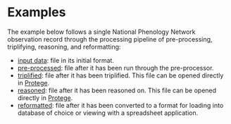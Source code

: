 # Examples

The example below follows a single National Phenology Network observation record through the processing pipeline of pre-processing, triplifying, reasoning, and reformatting:

  * [input data](https://raw.githubusercontent.com/biocodellc/ppo-data-pipeline/master/examples/npn_input.csv): file in its initial format.
  * [pre-processed](https://raw.githubusercontent.com/biocodellc/ppo-data-pipeline/master/examples/npn_preprocessed.csv): file after it has been run through the pre-processor. 
  * [triplified](https://raw.githubusercontent.com/biocodellc/ppo-data-pipeline/master/examples/npn_unreasoned.ttl): file after it has been triplified. This file can be opened directly in [Protege](https://protege.stanford.edu/).
  * [reasoned](https://raw.githubusercontent.com/biocodellc/ppo-data-pipeline/master/examples/npn_reasoned.ttl): file after it has been reasoned on.  This file can be opened directly in [Protege](https://protege.stanford.edu/).
  * [reformatted](https://raw.githubusercontent.com/biocodellc/ppo-data-pipeline/master/examples/npn_reformatted.csv): file after it has been converted to a format for loading into database of choice or viewing with a spreadsheet application.
   

